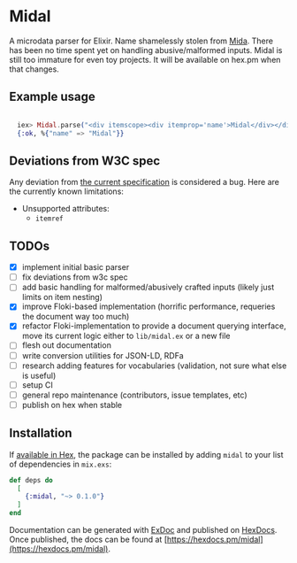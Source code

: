 # Midal

A microdata parser for Elixir. Name shamelessly stolen from
[Mida](https://github.com/lawrencewoodman/mida). There has been no time spent
yet on handling abusive/malformed inputs. Midal is still too immature for even
toy projects. It will be available on hex.pm when that changes.

## Example usage

```elixir

  iex> Midal.parse("<div itemscope><div itemprop='name'>Midal</div></div>")
  {:ok, %{"name" => "Midal"}}

```

## Deviations from W3C spec

Any deviation from [the current specification](https://www.w3.org/TR/microdata/) is considered a bug. Here are the currently known limitations:

 * Unsupported attributes:
   - `itemref`


## TODOs

- [x] implement initial basic parser
- [ ] fix deviations from w3c spec
- [ ] add basic handling for malformed/abusively crafted inputs (likely just
  limits on item nesting)
- [x] improve Floki-based implementation (horrific performance, requeries the
  document way too much)
- [x] refactor Floki-implementation to provide a document querying interface,
  move its current logic either to `lib/midal.ex` or a new file
- [ ] flesh out documentation
- [ ] write conversion utilities for JSON-LD, RDFa
- [ ] research adding features for vocabularies (validation, not sure what else
  is useful)
- [ ] setup CI
- [ ] general repo maintenance (contributors, issue templates, etc)
- [ ] publish on hex when stable

## Installation

If [available in Hex](https://hex.pm/docs/publish), the package can be installed
by adding `midal` to your list of dependencies in `mix.exs`:

```elixir
def deps do
  [
    {:midal, "~> 0.1.0"}
  ]
end
```

Documentation can be generated with [ExDoc](https://github.com/elixir-lang/ex_doc)
and published on [HexDocs](https://hexdocs.pm). Once published, the docs can
be found at [https://hexdocs.pm/midal](https://hexdocs.pm/midal).
